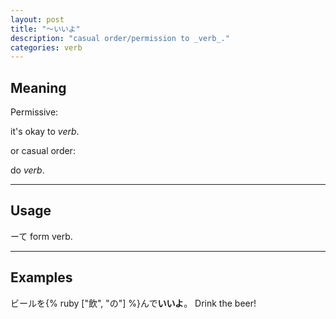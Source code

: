```yaml
---
layout: post
title: "〜いいよ"
description: "casual order/permission to _verb_."
categories: verb
---
```


## Meaning

Permissive:

it's okay to _verb_.

or casual order:

do _verb_.

---

## Usage

ーて form verb.

---

## Examples

ビールを{% ruby ["飲", "の"] %}んで**いいよ**。
Drink the beer!
